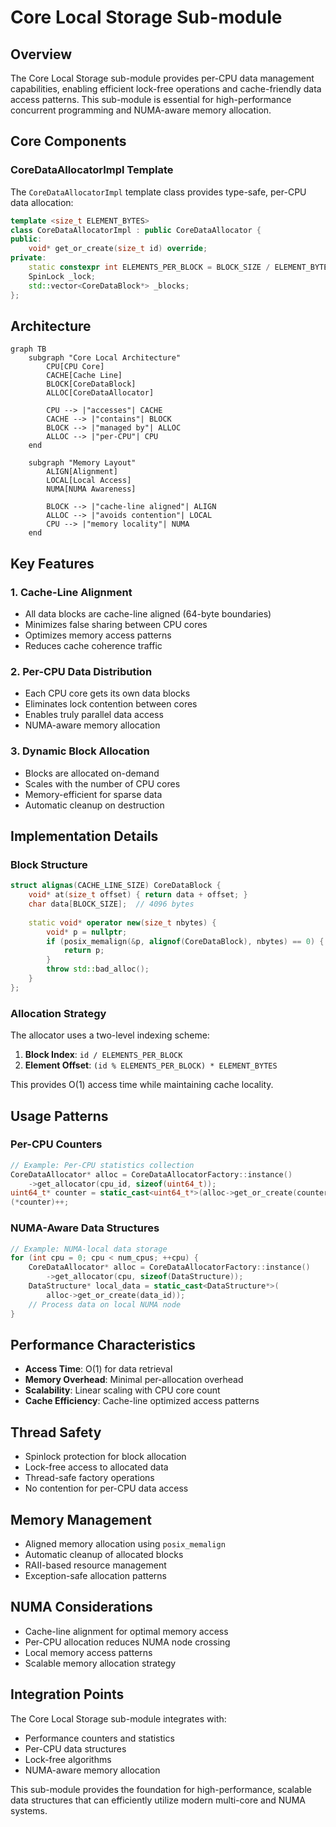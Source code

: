 # Core Local Storage Sub-module

## Overview

The Core Local Storage sub-module provides per-CPU data management capabilities, enabling efficient lock-free operations and cache-friendly data access patterns. This sub-module is essential for high-performance concurrent programming and NUMA-aware memory allocation.

## Core Components

### CoreDataAllocatorImpl Template

The `CoreDataAllocatorImpl` template class provides type-safe, per-CPU data allocation:

```cpp
template <size_t ELEMENT_BYTES>
class CoreDataAllocatorImpl : public CoreDataAllocator {
public:
    void* get_or_create(size_t id) override;
private:
    static constexpr int ELEMENTS_PER_BLOCK = BLOCK_SIZE / ELEMENT_BYTES;
    SpinLock _lock;
    std::vector<CoreDataBlock*> _blocks;
};
```

## Architecture

```mermaid
graph TB
    subgraph "Core Local Architecture"
        CPU[CPU Core]
        CACHE[Cache Line]
        BLOCK[CoreDataBlock]
        ALLOC[CoreDataAllocator]
        
        CPU --> |"accesses"| CACHE
        CACHE --> |"contains"| BLOCK
        BLOCK --> |"managed by"| ALLOC
        ALLOC --> |"per-CPU"| CPU
    end
    
    subgraph "Memory Layout"
        ALIGN[Alignment]
        LOCAL[Local Access]
        NUMA[NUMA Awareness]
        
        BLOCK --> |"cache-line aligned"| ALIGN
        ALLOC --> |"avoids contention"| LOCAL
        CPU --> |"memory locality"| NUMA
    end
```

## Key Features

### 1. Cache-Line Alignment
- All data blocks are cache-line aligned (64-byte boundaries)
- Minimizes false sharing between CPU cores
- Optimizes memory access patterns
- Reduces cache coherence traffic

### 2. Per-CPU Data Distribution
- Each CPU core gets its own data blocks
- Eliminates lock contention between cores
- Enables truly parallel data access
- NUMA-aware memory allocation

### 3. Dynamic Block Allocation
- Blocks are allocated on-demand
- Scales with the number of CPU cores
- Memory-efficient for sparse data
- Automatic cleanup on destruction

## Implementation Details

### Block Structure

```cpp
struct alignas(CACHE_LINE_SIZE) CoreDataBlock {
    void* at(size_t offset) { return data + offset; }
    char data[BLOCK_SIZE];  // 4096 bytes
    
    static void* operator new(size_t nbytes) {
        void* p = nullptr;
        if (posix_memalign(&p, alignof(CoreDataBlock), nbytes) == 0) {
            return p;
        }
        throw std::bad_alloc();
    }
};
```

### Allocation Strategy

The allocator uses a two-level indexing scheme:

1. **Block Index**: `id / ELEMENTS_PER_BLOCK`
2. **Element Offset**: `(id % ELEMENTS_PER_BLOCK) * ELEMENT_BYTES`

This provides O(1) access time while maintaining cache locality.

## Usage Patterns

### Per-CPU Counters
```cpp
// Example: Per-CPU statistics collection
CoreDataAllocator* alloc = CoreDataAllocatorFactory::instance()
    ->get_allocator(cpu_id, sizeof(uint64_t));
uint64_t* counter = static_cast<uint64_t*>(alloc->get_or_create(counter_id));
(*counter)++;
```

### NUMA-Aware Data Structures
```cpp
// Example: NUMA-local data storage
for (int cpu = 0; cpu < num_cpus; ++cpu) {
    CoreDataAllocator* alloc = CoreDataAllocatorFactory::instance()
        ->get_allocator(cpu, sizeof(DataStructure));
    DataStructure* local_data = static_cast<DataStructure*>(
        alloc->get_or_create(data_id));
    // Process data on local NUMA node
}
```

## Performance Characteristics

- **Access Time**: O(1) for data retrieval
- **Memory Overhead**: Minimal per-allocation overhead
- **Scalability**: Linear scaling with CPU core count
- **Cache Efficiency**: Cache-line optimized access patterns

## Thread Safety

- Spinlock protection for block allocation
- Lock-free access to allocated data
- Thread-safe factory operations
- No contention for per-CPU data access

## Memory Management

- Aligned memory allocation using `posix_memalign`
- Automatic cleanup of allocated blocks
- RAII-based resource management
- Exception-safe allocation patterns

## NUMA Considerations

- Cache-line alignment for optimal memory access
- Per-CPU allocation reduces NUMA node crossing
- Local memory access patterns
- Scalable memory allocation strategy

## Integration Points

The Core Local Storage sub-module integrates with:
- Performance counters and statistics
- Per-CPU data structures
- Lock-free algorithms
- NUMA-aware memory allocation

This sub-module provides the foundation for high-performance, scalable data structures that can efficiently utilize modern multi-core and NUMA systems.